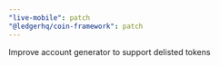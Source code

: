 ```yaml
---
"live-mobile": patch
"@ledgerhq/coin-framework": patch
---
```


Improve account generator to support delisted tokens
